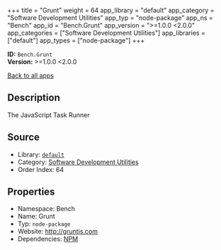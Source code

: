 ﻿+++
title = "Grunt"
weight = 64
app_library = "default"
app_category = "Software Development Utilities"
app_typ = "node-package"
app_ns = "Bench"
app_id = "Bench.Grunt"
app_version = ">=1.0.0 <2.0.0"
app_categories = ["Software Development Utilities"]
app_libraries = ["default"]
app_types = ["node-package"]
+++

**ID:** `Bench.Grunt`  
**Version:** >=1.0.0 <2.0.0  
<!--more-->

[Back to all apps](/apps/)

## Description
The JavaScript Task Runner

## Source

* Library: [`default`](/app_libraries/default)
* Category: [Software Development Utilities](/app_categories/software-development-utilities)
* Order Index: 64

## Properties

* Namespace: Bench
* Name: Grunt
* Typ: `node-package`
* Website: <http://gruntjs.com>
* Dependencies: [NPM](/apps/Bench.Npm)

